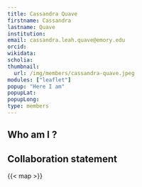 ```yaml
---
title: Cassandra Quave
firstname: Cassandra
lastname: Quave
institution: 
email: cassandra.leah.quave@emory.edu
orcid: 
wikidata: 
scholia: 
thumbnail:
  url: /img/members/cassandra-quave.jpeg
modules: ["leaflet"]
popup: "Here I am"
popupLat: 
popupLong: 
type: members
---
```


## Who am I ?

## Collaboration statement

{{< map >}}
